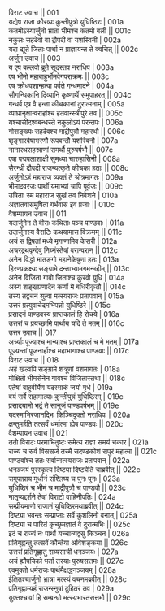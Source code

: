 विराट उवाच ||	001    
यद्येष राजा कौरव्यः कुन्तीपुत्रो युधिष्ठिरः |	001a  
कतमोऽस्यार्जुनो भ्राता भीमश्च कतमो बली ||	001c  
नकुलः सहदेवो वा द्रौपदी वा यशस्विनी |	002a  
यदा द्यूते जिताः पार्था न प्राज्ञायन्त ते क्वचित् ||	002c  
अर्जुन उवाच || 	003    
य एष बल्लवो ब्रूते सूदस्तव नराधिप |	003a  
एष भीमो महाबाहुर्भीमवेगपराक्रमः ||	003c  
एष क्रोधवशान्हत्वा पर्वते गन्धमादने |	004a  
सौगन्धिकानि दिव्यानि कृष्णार्थे समुपाहरत् ||	004c  
गन्धर्व एष वै हन्ता कीचकानां दुरात्मनाम् |	005a  
व्याघ्रानृक्षान्वराहांश्च हतवान्स्त्रीपुरे तव ||	005c  
यश्चासीदश्वबन्धस्ते नकुलोऽयं परन्तपः |	006a  
गोसङ्ख्यः सहदेवश्च माद्रीपुत्रौ महारथौ ||	006c  
शृङ्गारवेषाभरणौ रूपवन्तौ यशस्विनौ |	007a  
नानारथसहस्राणां समर्थौ पुरुषर्षभौ ||	007c  
एषा पद्मपलाशाक्षी सुमध्या चारुहासिनी |	008a  
सैरन्ध्री द्रौपदी राजन्यत्कृते कीचका हताः ||	008c  
अर्जुनोऽहं महाराज व्यक्तं ते श्रोत्रमागतः |	009a  
भीमादवरजः पार्थो यमाभ्यां चापि पूर्वजः ||	009c  
उषिताः स्म महाराज सुखं तव निवेशने |	010a  
अज्ञातवासमुषिता गर्भवास इव प्रजाः ||	010c  
वैशम्पायन उवाच ||	011    
यदार्जुनेन ते वीराः कथिताः पञ्च पाण्डवाः |	011a  
तदार्जुनस्य वैराटिः कथयामास विक्रमम् ||	011c  
अयं स द्विषतां मध्ये मृगाणामिव केसरी |	012a  
अचरद्रथवृन्देषु निघ्नंस्तेषां वरान्वरान् ||	012c  
अनेन विद्धो मातङ्गो महानेकेषुणा हतः |	013a  
हिरण्यकक्ष्यः सङ्ग्रामे दन्ताभ्यामगमन्महीम् ||	013c  
अनेन विजिता गावो जिताश्च कुरवो युधि |	014a  
अस्य शङ्खप्रणादेन कर्णौ मे बधिरीकृतौ ||	014c  
तस्य तद्वचनं श्रुत्वा मत्स्यराजः प्रतापवान् |	015a  
उत्तरं प्रत्युवाचेदमभिपन्नो युधिष्ठिरे ||	015c  
प्रसादनं पाण्डवस्य प्राप्तकालं हि रोचये |	016a  
उत्तरां च प्रयच्छामि पार्थाय यदि ते मतम् ||	016c  
उत्तर उवाच ||	017    
अर्च्याः पूज्याश्च मान्याश्च प्राप्तकालं च मे मतम् |	017a  
पूज्यन्तां पूजनार्हाश्च महाभागाश्च पाण्डवाः ||	017c  
विराट उवाच ||	018    
अहं खल्वपि सङ्ग्रामे शत्रूणां वशमागतः |	018a  
मोक्षितो भीमसेनेन गावश्च विजितास्तथा ||	018c  
एतेषां बाहुवीर्येण यदस्माकं जयो मृधे |	019a  
वयं सर्वे सहामात्याः कुन्तीपुत्रं युधिष्ठिरम् |	019c  
प्रसादयामो भद्रं ते सानुजं पाण्डवर्षभम् ||	019e   
यदस्माभिरजानद्भिः किञ्चिदुक्तो नराधिपः |	020a  
क्षन्तुमर्हति तत्सर्वं धर्मात्मा ह्येष पाण्डवः ||	020c  
वैशम्पायन उवाच ||	021    
ततो विराटः परमाभितुष्टः समेत्य राज्ञा समयं चकार |	021a  
राज्यं च सर्वं विससर्ज तस्मै सदण्डकोशं सपुरं महात्मा ||	021c  
पाण्डवांश्च ततः सर्वान्मत्स्यराजः प्रतापवान् |	022a  
धनञ्जयं पुरस्कृत्य दिष्ट्या दिष्ट्येति चाब्रवीत् ||	022c  
समुपाघ्राय मूर्धानं संश्लिष्य च पुनः पुनः |	023a  
युधिष्ठिरं च भीमं च माद्रीपुत्रौ च पाण्डवौ ||	023c  
नातृप्यद्दर्शने तेषां विराटो वाहिनीपतिः |	024a  
सम्प्रीयमाणो राजानं युधिष्ठिरमथाब्रवीत् ||	024c  
दिष्ट्या भवन्तः सम्प्राप्ताः सर्वे कुशलिनो वनात् |	025a  
दिष्ट्या च पारितं कृच्छ्रमज्ञातं वै दुरात्मभिः ||	025c  
इदं च राज्यं नः पार्था यच्चान्यद्वसु किञ्चन |	026a  
प्रतिगृह्णन्तु तत्सर्वं कौन्तेया अविशङ्कया ||	026c  
उत्तरां प्रतिगृह्णातु सव्यसाची धनञ्जयः |	027a  
अयं ह्यौपयिको भर्ता तस्याः पुरुषसत्तमः ||	027c  
एवमुक्तो धर्मराजः पार्थमैक्षद्धनञ्जयम् |	028a  
ईक्षितश्चार्जुनो भ्रात्रा मत्स्यं वचनमब्रवीत् ||	028c  
प्रतिगृह्णाम्यहं राजन्स्नुषां दुहितरं तव |	029a  
युक्तश्चावां हि सम्बन्धो मत्स्यभारतसत्तमौ ||	029c  
